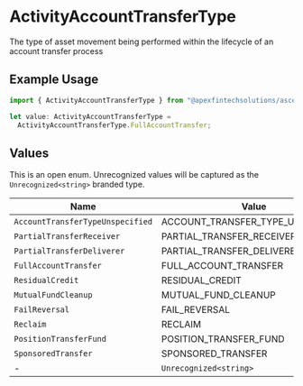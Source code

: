 # ActivityAccountTransferType

The type of asset movement being performed within the lifecycle of an account transfer process

## Example Usage

```typescript
import { ActivityAccountTransferType } from "@apexfintechsolutions/ascend-sdk/models/components";

let value: ActivityAccountTransferType =
  ActivityAccountTransferType.FullAccountTransfer;
```

## Values

This is an open enum. Unrecognized values will be captured as the `Unrecognized<string>` branded type.

| Name                              | Value                             |
| --------------------------------- | --------------------------------- |
| `AccountTransferTypeUnspecified`  | ACCOUNT_TRANSFER_TYPE_UNSPECIFIED |
| `PartialTransferReceiver`         | PARTIAL_TRANSFER_RECEIVER         |
| `PartialTransferDeliverer`        | PARTIAL_TRANSFER_DELIVERER        |
| `FullAccountTransfer`             | FULL_ACCOUNT_TRANSFER             |
| `ResidualCredit`                  | RESIDUAL_CREDIT                   |
| `MutualFundCleanup`               | MUTUAL_FUND_CLEANUP               |
| `FailReversal`                    | FAIL_REVERSAL                     |
| `Reclaim`                         | RECLAIM                           |
| `PositionTransferFund`            | POSITION_TRANSFER_FUND            |
| `SponsoredTransfer`               | SPONSORED_TRANSFER                |
| -                                 | `Unrecognized<string>`            |